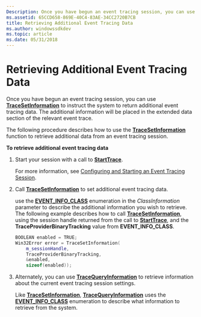 ```yaml
---
Description: Once you have begun an event tracing session, you can use TraceSetInformation to instruct the system to return additional event tracing data.
ms.assetid: 65CCD658-869E-40C4-83AE-34CC2720B7CB
title: Retrieving Additional Event Tracing Data
ms.author: windowssdkdev
ms.topic: article
ms.date: 05/31/2018
---
```


# Retrieving Additional Event Tracing Data

Once you have begun an event tracing session, you can use [**TraceSetInformation**](tracesetinformation.md) to instruct the system to return additional event tracing data. The additional information will be placed in the extended data section of the relevant event trace.

The following procedure describes how to use the [**TraceSetInformation**](tracesetinformation.md) function to retrieve additional data from an event tracing session.

**To retrieve additional event tracing data**

1.  Start your session with a call to [**StartTrace**](starttrace.md).

    For more information, see [Configuring and Starting an Event Tracing Session](configuring-and-starting-an-event-tracing-session.md).

2.  Call [**TraceSetInformation**](tracesetinformation.md) to set additional event tracing data.

    use the [**EVENT\_INFO\_CLASS**](/windows/desktop/api/Evntprov/ne-evntprov-_event_info_class) enumeration in the *ClassInformation* parameter to describe the additional information you wish to retrieve. The following example describes how to call [**TraceSetInformation**](tracesetinformation.md), using the session handle returned from the call to [**StartTrace**](starttrace.md), and the **TraceProviderBinaryTracking** value from **EVENT\_INFO\_CLASS**.

    ```C++
    BOOLEAN enabled = TRUE;
    Win32Error error = TraceSetInformation(
        m_sessionHandle,
        TraceProviderBinaryTracking,
        &enabled,
        sizeof(enabled));
    ```

    

3.  Alternately, you can use [**TraceQueryInformation**](tracequeryinformation.md) to retrieve information about the current event tracing session settings.

    Like [**TraceSetInformation**](tracesetinformation.md), [**TraceQueryInformation**](tracequeryinformation.md) uses the [**EVENT\_INFO\_CLASS**](/windows/desktop/api/Evntprov/ne-evntprov-_event_info_class) enumeration to describe what information to retrieve from the system.

 

 



